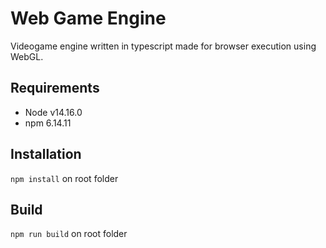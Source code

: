 **Web Game Engine**
===============

Videogame engine written in typescript made for browser execution using WebGL.

## Requirements

- Node v14.16.0
- npm 6.14.11  

## Installation

`npm install` on root folder

## Build

`npm run build` on root folder